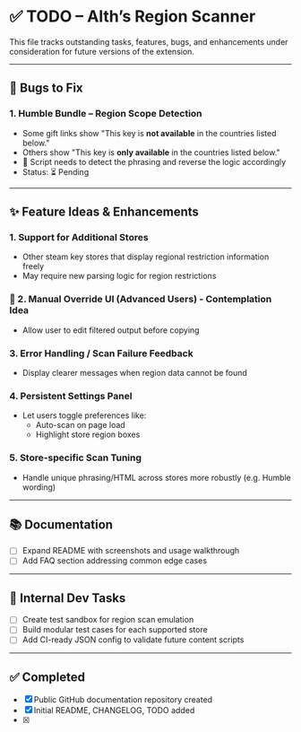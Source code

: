 # ✅ TODO – Alth’s Region Scanner

This file tracks outstanding tasks, features, bugs, and enhancements under consideration for future versions of the extension.

---

## 🐞 Bugs to Fix

### 1. Humble Bundle – Region Scope Detection
- Some gift links show "This key is **not available** in the countries listed below."
- Others show "This key is **only available** in the countries listed below."
- 🔧 Script needs to detect the phrasing and reverse the logic accordingly
- Status: ⏳ Pending

---

## ✨ Feature Ideas & Enhancements

### 1. Support for Additional Stores
- Other steam key stores that display regional restriction information freely
- May require new parsing logic for region restrictions

### 🧠 2. Manual Override UI (Advanced Users) - Contemplation Idea
- Allow user to edit filtered output before copying

### 3. Error Handling / Scan Failure Feedback
- Display clearer messages when region data cannot be found

### 4. Persistent Settings Panel
- Let users toggle preferences like:
  - Auto-scan on page load
  - Highlight store region boxes

### 5. Store-specific Scan Tuning
- Handle unique phrasing/HTML across stores more robustly (e.g. Humble wording)

---

## 📚 Documentation

- [ ] Expand README with screenshots and usage walkthrough
- [ ] Add FAQ section addressing common edge cases

---

## 🧪 Internal Dev Tasks

- [ ] Create test sandbox for region scan emulation
- [ ] Build modular test cases for each supported store
- [ ] Add CI-ready JSON config to validate future content scripts

---

## ✅ Completed
- [x] Public GitHub documentation repository created
- [x] Initial README, CHANGELOG, TODO added
- [x]  

